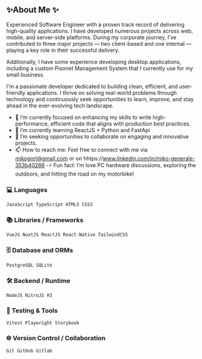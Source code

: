 ## ✨About Me ✨

Experienced Software Engineer with a proven track record of delivering high-quality applications. I have developed numerous projects across web, mobile, and server-side platforms. During my corporate journey, I’ve contributed to three major projects — two client-based and one internal — playing a key role in their successful delivery.

Additionally, I have some experience developing desktop applications, including a custom Pisonet Management System that I currently use for my small business.

I'm a passionate developer dedicated to building clean, efficient, and user-friendly applications. I thrive on solving real-world problems through technology and continuously seek opportunities to learn, improve, and stay ahead in the ever-evolving tech landscape.


- 🔭 I’m currently focused on enhancing my skills to write high-performance, efficient code that aligns with production best practices.
- 🌱 I’m currently learning ReactJS + Python and FastApi
- 💞️ I’m seeking opportunities to collaborate on engaging and innovative projects.
- 📫 How to reach me: Feel free to connect with me via mikognrl@gmail.com or on hhtps://www.linkedin.com/in/miko-generale-353b40266
-⚡ Fun fact: I’m love PC hardware discussions, exploring the outdoors, and hitting the road on my motorbike!


### 💻 Languages
    JavaScript TypeScript HTML5 CSS3 

### 📚 Libraries / Frameworks
    VueJS NuxtJS ReactJS React-Native TailwindCSS

### 🗄️ Database and ORMs
    PostgreSQL SQLite
    
### 🛠️ Backend / Runtime
    NodeJS NitroJS H3

### 🧪 Testing & Tools
    Vitest Playwright Storybook
    
### 🌐 Version Control / Collaboration
    Git GitHub Gitlab

